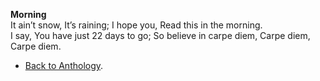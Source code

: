 **Morning**  
It ain’t snow,
It’s raining;
I hope you,
Read this in the morning.  
I say,
You have just 22 days to go;
So believe in carpe diem,
Carpe diem,
Carpe diem.  

- <a href="https://kushalsamant.github.io/anthology.html">Back to Anthology</a>.  